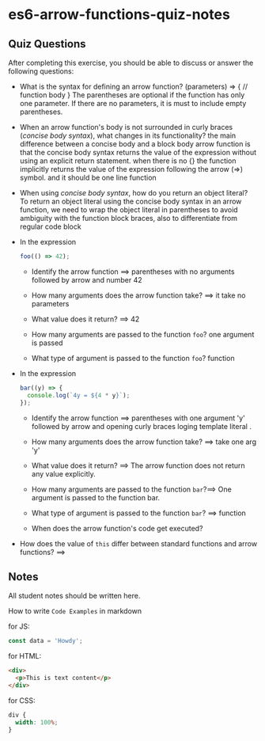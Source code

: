 # es6-arrow-functions-quiz-notes

## Quiz Questions

After completing this exercise, you should be able to discuss or answer the following questions:

- What is the syntax for defining an arrow function?
  (parameters) => {
  // function body
  }
  The parentheses are optional if the function has only one parameter. If there are no parameters, it is must to include empty parentheses.

- When an arrow function's body is not surrounded in curly braces (_concise body syntax_), what changes in its functionality?
  the main difference between a concise body and a block body arrow function is that the concise body syntax returns the value of the expression without using an explicit return statement.
  when there is no {} the function implicitly returns the value of the expression following the arrow (=>) symbol. and it should be one line function
- When using _concise body syntax_, how do you return an object literal?
  To return an object literal using the concise body syntax in an arrow function, we need to wrap the object literal in parentheses to avoid ambiguity with the function block braces, also to differentiate from regular code block
- In the expression

  ```js
  foo(() => 42);
  ```

  - Identify the arrow function ==> parentheses with no arguments followed by arrow and number 42

  - How many arguments does the arrow function take? ==> it take no parameters

  - What value does it return? ==> 42

  - How many arguments are passed to the function `foo`? one argument is passed

  - What type of argument is passed to the function `foo`? function

- In the expression

  ```js
  bar((y) => {
    console.log(`4y = ${4 * y}`);
  });
  ```

  - Identify the arrow function ==> parentheses with one argument 'y' followed by arrow and opening curly braces loging template literal .

  - How many arguments does the arrow function take? ==> take one arg 'y'

  - What value does it return? ==> The arrow function does not return any value explicitly.

  - How many arguments are passed to the function `bar`?==> One argument is passed to the function bar.

  - What type of argument is passed to the function `bar`? ==> function

  - When does the arrow function's code get executed?

- How does the value of `this` differ between standard functions and arrow functions? ==>

## Notes

All student notes should be written here.

How to write `Code Examples` in markdown

for JS:

```javascript
const data = 'Howdy';
```

for HTML:

```html
<div>
  <p>This is text content</p>
</div>
```

for CSS:

```css
div {
  width: 100%;
}
```
